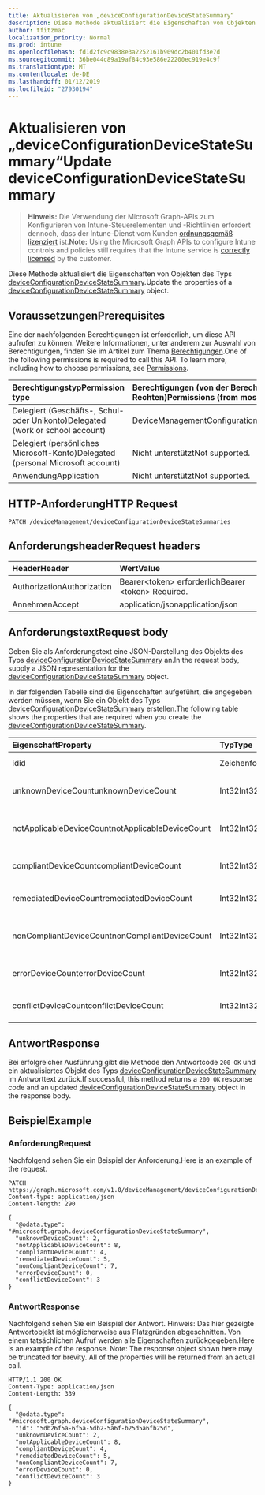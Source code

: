```yaml
---
title: Aktualisieren von „deviceConfigurationDeviceStateSummary“
description: Diese Methode aktualisiert die Eigenschaften von Objekten des Typs deviceConfigurationDeviceStateSummary.
author: tfitzmac
localization_priority: Normal
ms.prod: intune
ms.openlocfilehash: fd1d2fc9c9838e3a2252161b909dc2b401fd3e7d
ms.sourcegitcommit: 36be044c89a19af84c93e586e22200ec919e4c9f
ms.translationtype: MT
ms.contentlocale: de-DE
ms.lasthandoff: 01/12/2019
ms.locfileid: "27930194"
---
```

# <a name="update-deviceconfigurationdevicestatesummary"></a><span data-ttu-id="9d974-103">Aktualisieren von „deviceConfigurationDeviceStateSummary“</span><span class="sxs-lookup"><span data-stu-id="9d974-103">Update deviceConfigurationDeviceStateSummary</span></span>

> <span data-ttu-id="9d974-104">**Hinweis:** Die Verwendung der Microsoft Graph-APIs zum Konfigurieren von Intune-Steuerelementen und -Richtlinien erfordert dennoch, dass der Intune-Dienst vom Kunden [ordnungsgemäß lizenziert](https://go.microsoft.com/fwlink/?linkid=839381) ist.</span><span class="sxs-lookup"><span data-stu-id="9d974-104">**Note:** Using the Microsoft Graph APIs to configure Intune controls and policies still requires that the Intune service is [correctly licensed](https://go.microsoft.com/fwlink/?linkid=839381) by the customer.</span></span>

<span data-ttu-id="9d974-105">Diese Methode aktualisiert die Eigenschaften von Objekten des Typs [deviceConfigurationDeviceStateSummary](../resources/intune-deviceconfig-deviceconfigurationdevicestatesummary.md).</span><span class="sxs-lookup"><span data-stu-id="9d974-105">Update the properties of a [deviceConfigurationDeviceStateSummary](../resources/intune-deviceconfig-deviceconfigurationdevicestatesummary.md) object.</span></span>
## <a name="prerequisites"></a><span data-ttu-id="9d974-106">Voraussetzungen</span><span class="sxs-lookup"><span data-stu-id="9d974-106">Prerequisites</span></span>
<span data-ttu-id="9d974-p101">Eine der nachfolgenden Berechtigungen ist erforderlich, um diese API aufrufen zu können. Weitere Informationen, unter anderem zur Auswahl von Berechtigungen, finden Sie im Artikel zum Thema [Berechtigungen](/graph/permissions-reference).</span><span class="sxs-lookup"><span data-stu-id="9d974-p101">One of the following permissions is required to call this API. To learn more, including how to choose permissions, see [Permissions](/graph/permissions-reference).</span></span>

|<span data-ttu-id="9d974-109">Berechtigungstyp</span><span class="sxs-lookup"><span data-stu-id="9d974-109">Permission type</span></span>|<span data-ttu-id="9d974-110">Berechtigungen (von der Berechtigung mit den meisten Rechten zu der mit den wenigsten Rechten)</span><span class="sxs-lookup"><span data-stu-id="9d974-110">Permissions (from most to least privileged)</span></span>|
|:---|:---|
|<span data-ttu-id="9d974-111">Delegiert (Geschäfts-, Schul- oder Unikonto)</span><span class="sxs-lookup"><span data-stu-id="9d974-111">Delegated (work or school account)</span></span>|<span data-ttu-id="9d974-112">DeviceManagementConfiguration.ReadWrite.All</span><span class="sxs-lookup"><span data-stu-id="9d974-112">DeviceManagementConfiguration.ReadWrite.All</span></span>|
|<span data-ttu-id="9d974-113">Delegiert (persönliches Microsoft-Konto)</span><span class="sxs-lookup"><span data-stu-id="9d974-113">Delegated (personal Microsoft account)</span></span>|<span data-ttu-id="9d974-114">Nicht unterstützt</span><span class="sxs-lookup"><span data-stu-id="9d974-114">Not supported.</span></span>|
|<span data-ttu-id="9d974-115">Anwendung</span><span class="sxs-lookup"><span data-stu-id="9d974-115">Application</span></span>|<span data-ttu-id="9d974-116">Nicht unterstützt</span><span class="sxs-lookup"><span data-stu-id="9d974-116">Not supported.</span></span>|

## <a name="http-request"></a><span data-ttu-id="9d974-117">HTTP-Anforderung</span><span class="sxs-lookup"><span data-stu-id="9d974-117">HTTP Request</span></span>
<!-- {
  "blockType": "ignored"
}
-->
``` http
PATCH /deviceManagement/deviceConfigurationDeviceStateSummaries
```

## <a name="request-headers"></a><span data-ttu-id="9d974-118">Anforderungsheader</span><span class="sxs-lookup"><span data-stu-id="9d974-118">Request headers</span></span>
|<span data-ttu-id="9d974-119">Header</span><span class="sxs-lookup"><span data-stu-id="9d974-119">Header</span></span>|<span data-ttu-id="9d974-120">Wert</span><span class="sxs-lookup"><span data-stu-id="9d974-120">Value</span></span>|
|:---|:---|
|<span data-ttu-id="9d974-121">Authorization</span><span class="sxs-lookup"><span data-stu-id="9d974-121">Authorization</span></span>|<span data-ttu-id="9d974-122">Bearer&lt;token&gt; erforderlich</span><span class="sxs-lookup"><span data-stu-id="9d974-122">Bearer &lt;token&gt; Required.</span></span>|
|<span data-ttu-id="9d974-123">Annehmen</span><span class="sxs-lookup"><span data-stu-id="9d974-123">Accept</span></span>|<span data-ttu-id="9d974-124">application/json</span><span class="sxs-lookup"><span data-stu-id="9d974-124">application/json</span></span>|

## <a name="request-body"></a><span data-ttu-id="9d974-125">Anforderungstext</span><span class="sxs-lookup"><span data-stu-id="9d974-125">Request body</span></span>
<span data-ttu-id="9d974-126">Geben Sie als Anforderungstext eine JSON-Darstellung des Objekts des Typs [deviceConfigurationDeviceStateSummary](../resources/intune-deviceconfig-deviceconfigurationdevicestatesummary.md) an.</span><span class="sxs-lookup"><span data-stu-id="9d974-126">In the request body, supply a JSON representation for the [deviceConfigurationDeviceStateSummary](../resources/intune-deviceconfig-deviceconfigurationdevicestatesummary.md) object.</span></span>

<span data-ttu-id="9d974-127">In der folgenden Tabelle sind die Eigenschaften aufgeführt, die angegeben werden müssen, wenn Sie ein Objekt des Typs [deviceConfigurationDeviceStateSummary](../resources/intune-deviceconfig-deviceconfigurationdevicestatesummary.md) erstellen.</span><span class="sxs-lookup"><span data-stu-id="9d974-127">The following table shows the properties that are required when you create the [deviceConfigurationDeviceStateSummary](../resources/intune-deviceconfig-deviceconfigurationdevicestatesummary.md).</span></span>

|<span data-ttu-id="9d974-128">Eigenschaft</span><span class="sxs-lookup"><span data-stu-id="9d974-128">Property</span></span>|<span data-ttu-id="9d974-129">Typ</span><span class="sxs-lookup"><span data-stu-id="9d974-129">Type</span></span>|<span data-ttu-id="9d974-130">Beschreibung</span><span class="sxs-lookup"><span data-stu-id="9d974-130">Description</span></span>|
|:---|:---|:---|
|<span data-ttu-id="9d974-131">id</span><span class="sxs-lookup"><span data-stu-id="9d974-131">id</span></span>|<span data-ttu-id="9d974-132">Zeichenfolge</span><span class="sxs-lookup"><span data-stu-id="9d974-132">String</span></span>|<span data-ttu-id="9d974-133">Schlüssel der Entität</span><span class="sxs-lookup"><span data-stu-id="9d974-133">Key of the entity.</span></span>|
|<span data-ttu-id="9d974-134">unknownDeviceCount</span><span class="sxs-lookup"><span data-stu-id="9d974-134">unknownDeviceCount</span></span>|<span data-ttu-id="9d974-135">Int32</span><span class="sxs-lookup"><span data-stu-id="9d974-135">Int32</span></span>|<span data-ttu-id="9d974-136">Anzahl von unbekannten Geräten</span><span class="sxs-lookup"><span data-stu-id="9d974-136">Number of unknown devices</span></span>|
|<span data-ttu-id="9d974-137">notApplicableDeviceCount</span><span class="sxs-lookup"><span data-stu-id="9d974-137">notApplicableDeviceCount</span></span>|<span data-ttu-id="9d974-138">Int32</span><span class="sxs-lookup"><span data-stu-id="9d974-138">Int32</span></span>|<span data-ttu-id="9d974-139">Anzahl der ausgenommenen Geräte</span><span class="sxs-lookup"><span data-stu-id="9d974-139">Number of not applicable devices</span></span>|
|<span data-ttu-id="9d974-140">compliantDeviceCount</span><span class="sxs-lookup"><span data-stu-id="9d974-140">compliantDeviceCount</span></span>|<span data-ttu-id="9d974-141">Int32</span><span class="sxs-lookup"><span data-stu-id="9d974-141">Int32</span></span>|<span data-ttu-id="9d974-142">Anzahl von konformen Geräten</span><span class="sxs-lookup"><span data-stu-id="9d974-142">Number of compliant devices</span></span>|
|<span data-ttu-id="9d974-143">remediatedDeviceCount</span><span class="sxs-lookup"><span data-stu-id="9d974-143">remediatedDeviceCount</span></span>|<span data-ttu-id="9d974-144">Int32</span><span class="sxs-lookup"><span data-stu-id="9d974-144">Int32</span></span>|<span data-ttu-id="9d974-145">Anzahl von korrigierten Geräten</span><span class="sxs-lookup"><span data-stu-id="9d974-145">Number of remediated devices</span></span>|
|<span data-ttu-id="9d974-146">nonCompliantDeviceCount</span><span class="sxs-lookup"><span data-stu-id="9d974-146">nonCompliantDeviceCount</span></span>|<span data-ttu-id="9d974-147">Int32</span><span class="sxs-lookup"><span data-stu-id="9d974-147">Int32</span></span>|<span data-ttu-id="9d974-148">Anzahl von nicht konformen Geräten</span><span class="sxs-lookup"><span data-stu-id="9d974-148">Number of NonCompliant devices</span></span>|
|<span data-ttu-id="9d974-149">errorDeviceCount</span><span class="sxs-lookup"><span data-stu-id="9d974-149">errorDeviceCount</span></span>|<span data-ttu-id="9d974-150">Int32</span><span class="sxs-lookup"><span data-stu-id="9d974-150">Int32</span></span>|<span data-ttu-id="9d974-151">Anzahl von Geräten mit Fehlern</span><span class="sxs-lookup"><span data-stu-id="9d974-151">Number of error devices</span></span>|
|<span data-ttu-id="9d974-152">conflictDeviceCount</span><span class="sxs-lookup"><span data-stu-id="9d974-152">conflictDeviceCount</span></span>|<span data-ttu-id="9d974-153">Int32</span><span class="sxs-lookup"><span data-stu-id="9d974-153">Int32</span></span>|<span data-ttu-id="9d974-154">Anzahl von Geräten mit Konflikt</span><span class="sxs-lookup"><span data-stu-id="9d974-154">Number of conflict devices</span></span>|



## <a name="response"></a><span data-ttu-id="9d974-155">Antwort</span><span class="sxs-lookup"><span data-stu-id="9d974-155">Response</span></span>
<span data-ttu-id="9d974-156">Bei erfolgreicher Ausführung gibt die Methode den Antwortcode `200 OK` und ein aktualisiertes Objekt des Typs [deviceConfigurationDeviceStateSummary](../resources/intune-deviceconfig-deviceconfigurationdevicestatesummary.md) im Antworttext zurück.</span><span class="sxs-lookup"><span data-stu-id="9d974-156">If successful, this method returns a `200 OK` response code and an updated [deviceConfigurationDeviceStateSummary](../resources/intune-deviceconfig-deviceconfigurationdevicestatesummary.md) object in the response body.</span></span>

## <a name="example"></a><span data-ttu-id="9d974-157">Beispiel</span><span class="sxs-lookup"><span data-stu-id="9d974-157">Example</span></span>
### <a name="request"></a><span data-ttu-id="9d974-158">Anforderung</span><span class="sxs-lookup"><span data-stu-id="9d974-158">Request</span></span>
<span data-ttu-id="9d974-159">Nachfolgend sehen Sie ein Beispiel der Anforderung.</span><span class="sxs-lookup"><span data-stu-id="9d974-159">Here is an example of the request.</span></span>
``` http
PATCH https://graph.microsoft.com/v1.0/deviceManagement/deviceConfigurationDeviceStateSummaries
Content-type: application/json
Content-length: 290

{
  "@odata.type": "#microsoft.graph.deviceConfigurationDeviceStateSummary",
  "unknownDeviceCount": 2,
  "notApplicableDeviceCount": 8,
  "compliantDeviceCount": 4,
  "remediatedDeviceCount": 5,
  "nonCompliantDeviceCount": 7,
  "errorDeviceCount": 0,
  "conflictDeviceCount": 3
}
```

### <a name="response"></a><span data-ttu-id="9d974-160">Antwort</span><span class="sxs-lookup"><span data-stu-id="9d974-160">Response</span></span>
<span data-ttu-id="9d974-p102">Nachfolgend sehen Sie ein Beispiel der Antwort. Hinweis: Das hier gezeigte Antwortobjekt ist möglicherweise aus Platzgründen abgeschnitten. Von einem tatsächlichen Aufruf werden alle Eigenschaften zurückgegeben.</span><span class="sxs-lookup"><span data-stu-id="9d974-p102">Here is an example of the response. Note: The response object shown here may be truncated for brevity. All of the properties will be returned from an actual call.</span></span>
``` http
HTTP/1.1 200 OK
Content-Type: application/json
Content-Length: 339

{
  "@odata.type": "#microsoft.graph.deviceConfigurationDeviceStateSummary",
  "id": "5db26f5a-6f5a-5db2-5a6f-b25d5a6fb25d",
  "unknownDeviceCount": 2,
  "notApplicableDeviceCount": 8,
  "compliantDeviceCount": 4,
  "remediatedDeviceCount": 5,
  "nonCompliantDeviceCount": 7,
  "errorDeviceCount": 0,
  "conflictDeviceCount": 3
}
```



